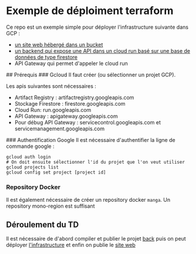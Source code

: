 # Exemple de déploiment terraform
Ce repo est un exemple simple pour déployer l'infrastructure suivante dans GCP :
 * [un site web hébergé dans un bucket](sample-front/README.md)
 * [un backend qui expose une API dans un cloud run basé sur une base de données de type firestore](sample-back/README.md)
 * API Gateway qui permet d'appeler le cloud run

## Prérequis
### Gcloud
Il faut créer (ou sélectionner un projet GCP).

Les apis suivantes sont nécessaires : 
 * Artifact Registry :  artifactregistry.googleapis.com
 * Stockage Firestore : firestore.googleapis.com
 * Cloud Run: run.googleapis.com
 * API Gateway : apigateway.googleapis.com
 * Pour débug API Gateway : servicecontrol.googleapis.com et servicemanagement.googleapis.com 

### Authentification Google
Il est nécessaire d'authentifier la ligne de commande google :
```shell
gcloud auth login
# On doit ensuite sélectionner l'id du projet que l'on veut utiliser
gcloud projects list
gcloud config set project [project id]
```

### Repository Docker 
Il est également nécessaire de créer un repository docker `manga`. Un repository mono-region est suffisant

## Déroulement du TD
Il est nécessaire de d'abord compiler et publier le projet [back](sample-back/README.md) puis on peut déployer [l'infrastructure](terraform-sample/README.md) et enfin on publie le [site web](sample-front/README.md)
